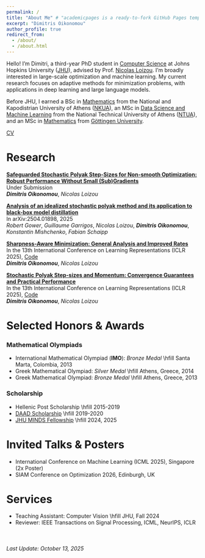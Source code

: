```yaml
---
permalink: /
title: "About Me" # "academicpages is a ready-to-fork GitHub Pages template for academic personal websites"
excerpt: "Dimitris Oikonomou"
author_profile: true
redirect_from: 
  - /about/
  - /about.html
---
```


Hello! I’m Dimitri, a third-year PhD student in [Computer Science](https://www.cs.jhu.edu/) 
at Johns Hopkins University ([JHU](https://www.jhu.edu/)), advised by Prof. [Nicolas Loizou](https://nicolasloizou.github.io/). 
I’m broadly interested in large-scale optimization and machine learning. My current 
research focuses on adaptive methods for minimization problems, with applications 
in deep learning and large language models. 

Before JHU, I earned a BSc in [Mathematics](https://en.math.uoa.gr/) from the 
National and Kapodistrian University of Athens ([NKUA](https://en.uoa.gr/)), an 
MSc in [Data Science and Machine Learning](https://dsml.ece.ntua.gr/) from the 
National Technical University of Athens ([NTUA](https://www.ntua.gr/en/)), and an 
MSc in [Mathematics](https://www.uni-goettingen.de/en/faculty+of+mathematics+and+computer+science/20491.html) 
from [G&ouml;ttingen University](https://www.uni-goettingen.de/en/1.html). 

[CV](https://dimitris-oik.github.io/files/CV.pdf)

Research
======
**[Safeguarded Stochastic Polyak Step-Sizes for Non-smooth Optimization: Robust Performance Without Small (Sub)Gradients](https://dimitris-oik.github.io/)**\
Under Submission\
***Dimitris Oikonomou***, *Nicolas Loizou*

**[Analysis of an idealized stochastic polyak method and its application to black-box model distillation](https://arxiv.org/abs/2504.01898)**\
In arXiv:2504.01898, 2025\
*Robert Gower*, *Guillaume Garrigos*, *Nicolas Loizou*, ***Dimitris Oikonomou***, *Konstantin Mishchenko*, *Fabian Schaipp*

**[Sharpness-Aware Minimization: General Analysis and Improved Rates](https://arxiv.org/abs/2503.02225)**\
In the 13th International Conference on Learning Representations (ICLR 2025), [Code](https://github.com/dimitris-oik/unifiedsam)\
***Dimitris Oikonomou***, *Nicolas Loizou*

**[Stochastic Polyak Step-sizes and Momentum: Convergence Guarantees and Practical Performance](https://arxiv.org/abs/2406.04142)**\
In the 13th International Conference on Learning Representations (ICLR 2025), [Code](https://github.com/dimitris-oik/MomSPS)\
***Dimitris Oikonomou***, *Nicolas Loizou*

Selected Honors &amp; Awards 
======
### Mathematical Olympiads
* International Mathematical Olympiad (**IMO**): *Bronze Medal* \hfill Santa Marta, Colombia, 2013
* Greek Mathematical Olympiad: *Silver Medal* \hfill Athens, Greece, 2014
* Greek Mathematical Olympiad: *Bronze Medal* \hfill Athens, Greece, 2013

### Scholarship
* Hellenic Post Scholarship \hfill 2015-2019
* [DAAD Scholarship](https://www.daad.de/en/studying-in-germany/scholarships/daad-scholarships/) \hfill 2019-2020
* [JHU MINDS Fellowship](https://www.minds.jhu.edu/awards/minds-data-science-fellowships/) \hfill 2024, 2025

Invited Talks &amp; Posters 
======
* International Conference on Machine Learning (ICML 2025), Singapore (2x Poster)
* SIAM Conference on Optimization 2026, Edinburgh, UK

Services
======
* Teaching Assistant: Computer Vision \hfill JHU, Fall 2024
* Reviewer: IEEE Transactions on Signal Processing, ICML, NeurIPS, ICLR


<br>
<h6>Last Update: October 13, 2025</h6>

<!-- This is the front page of a website that is powered by the [academicpages template](https://github.com/academicpages/academicpages.github.io) and hosted on GitHub pages. [GitHub pages](https://pages.github.com) is a free service in which websites are built and hosted from code and data stored in a GitHub repository, automatically updating when a new commit is made to the respository. This template was forked from the [Minimal Mistakes Jekyll Theme](https://mmistakes.github.io/minimal-mistakes/) created by Michael Rose, and then extended to support the kinds of content that academics have: publications, talks, teaching, a portfolio, blog posts, and a dynamically-generated CV. You can fork [this repository](https://github.com/academicpages/academicpages.github.io) right now, modify the configuration and markdown files, add your own PDFs and other content, and have your own site for free, with no ads! An older version of this template powers my own personal website at [stuartgeiger.com](http://stuartgeiger.com), which uses [this Github repository](https://github.com/staeiou/staeiou.github.io).

A data-driven personal website
======
Like many other Jekyll-based GitHub Pages templates, academicpages makes you separate the website's content from its form. The content & metadata of your website are in structured markdown files, while various other files constitute the theme, specifying how to transform that content & metadata into HTML pages. You keep these various markdown (.md), YAML (.yml), HTML, and CSS files in a public GitHub repository. Each time you commit and push an update to the repository, the [GitHub pages](https://pages.github.com/) service creates static HTML pages based on these files, which are hosted on GitHub's servers free of charge.

Many of the features of dynamic content management systems (like Wordpress) can be achieved in this fashion, using a fraction of the computational resources and with far less vulnerability to hacking and DDoSing. You can also modify the theme to your heart's content without touching the content of your site. If you get to a point where you've broken something in Jekyll/HTML/CSS beyond repair, your markdown files describing your talks, publications, etc. are safe. You can rollback the changes or even delete the repository and start over -- just be sure to save the markdown files! Finally, you can also write scripts that process the structured data on the site, such as [this one](https://github.com/academicpages/academicpages.github.io/blob/master/talkmap.ipynb) that analyzes metadata in pages about talks to display [a map of every location you've given a talk](https://academicpages.github.io/talkmap.html).

Getting started
======
1. Register a GitHub account if you don't have one and confirm your e-mail (required!)
1. Fork [this repository](https://github.com/academicpages/academicpages.github.io) by clicking the "fork" button in the top right. 
1. Go to the repository's settings (rightmost item in the tabs that start with "Code", should be below "Unwatch"). Rename the repository "[your GitHub username].github.io", which will also be your website's URL.
1. Set site-wide configuration and create content & metadata (see below -- also see [this set of diffs](http://archive.is/3TPas) showing what files were changed to set up [an example site](https://getorg-testacct.github.io) for a user with the username "getorg-testacct")
1. Upload any files (like PDFs, .zip files, etc.) to the files/ directory. They will appear at https://[your GitHub username].github.io/files/example.pdf.  
1. Check status by going to the repository settings, in the "GitHub pages" section

Site-wide configuration
------
The main configuration file for the site is in the base directory in [_config.yml](https://github.com/academicpages/academicpages.github.io/blob/master/_config.yml), which defines the content in the sidebars and other site-wide features. You will need to replace the default variables with ones about yourself and your site's github repository. The configuration file for the top menu is in [_data/navigation.yml](https://github.com/academicpages/academicpages.github.io/blob/master/_data/navigation.yml). For example, if you don't have a portfolio or blog posts, you can remove those items from that navigation.yml file to remove them from the header. 

Create content & metadata
------
For site content, there is one markdown file for each type of content, which are stored in directories like _publications, _talks, _posts, _teaching, or _pages. For example, each talk is a markdown file in the [_talks directory](https://github.com/academicpages/academicpages.github.io/tree/master/_talks). At the top of each markdown file is structured data in YAML about the talk, which the theme will parse to do lots of cool stuff. The same structured data about a talk is used to generate the list of talks on the [Talks page](https://academicpages.github.io/talks), each [individual page](https://academicpages.github.io/talks/2012-03-01-talk-1) for specific talks, the talks section for the [CV page](https://academicpages.github.io/cv), and the [map of places you've given a talk](https://academicpages.github.io/talkmap.html) (if you run this [python file](https://github.com/academicpages/academicpages.github.io/blob/master/talkmap.py) or [Jupyter notebook](https://github.com/academicpages/academicpages.github.io/blob/master/talkmap.ipynb), which creates the HTML for the map based on the contents of the _talks directory).

**Markdown generator**

I have also created [a set of Jupyter notebooks](https://github.com/academicpages/academicpages.github.io/tree/master/markdown_generator
) that converts a CSV containing structured data about talks or presentations into individual markdown files that will be properly formatted for the academicpages template. The sample CSVs in that directory are the ones I used to create my own personal website at stuartgeiger.com. My usual workflow is that I keep a spreadsheet of my publications and talks, then run the code in these notebooks to generate the markdown files, then commit and push them to the GitHub repository.

How to edit your site's GitHub repository
------
Many people use a git client to create files on their local computer and then push them to GitHub's servers. If you are not familiar with git, you can directly edit these configuration and markdown files directly in the github.com interface. Navigate to a file (like [this one](https://github.com/academicpages/academicpages.github.io/blob/master/_talks/2012-03-01-talk-1.md) and click the pencil icon in the top right of the content preview (to the right of the "Raw | Blame | History" buttons). You can delete a file by clicking the trashcan icon to the right of the pencil icon. You can also create new files or upload files by navigating to a directory and clicking the "Create new file" or "Upload files" buttons. 

Example: editing a markdown file for a talk
![Editing a markdown file for a talk](/images/editing-talk.png)

For more info
------
More info about configuring academicpages can be found in [the guide](https://academicpages.github.io/markdown/). The [guides for the Minimal Mistakes theme](https://mmistakes.github.io/minimal-mistakes/docs/configuration/) (which this theme was forked from) might also be helpful. -->
